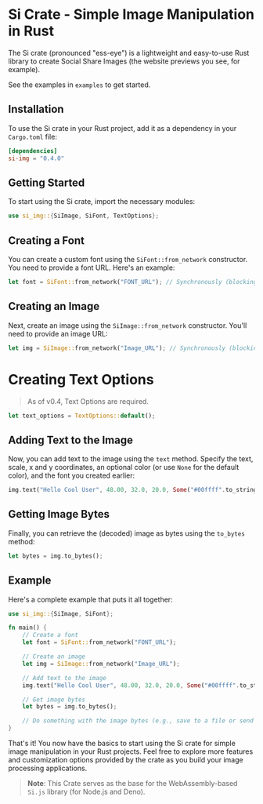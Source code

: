 # Si Crate - Simple Image Manipulation in Rust

The Si crate (pronounced "ess-eye") is a lightweight and easy-to-use Rust library to create Social Share Images (the website previews you see, for example).

See the examples in `examples` to get started.

## Installation

To use the Si crate in your Rust project, add it as a dependency in your `Cargo.toml` file:

```toml
[dependencies]
si-img = "0.4.0"
```

## Getting Started

To start using the Si crate, import the necessary modules:

```rust
use si_img::{SiImage, SiFont, TextOptions};
```

## Creating a Font

You can create a custom font using the `SiFont::from_network` constructor. You need to provide a font URL. Here's an example:

```rust
let font = SiFont::from_network("FONT_URL"); // Synchronously (blocking, use SiFont::from_network_async for async fetching)
```

## Creating an Image

Next, create an image using the `SiImage::from_network` constructor. You'll need to provide an image URL:

```rust
let img = SiImage::from_network("Image_URL"); // Synchronously (blocking, use SiImage::from_network_async for async fetching)
```

# Creating Text Options
> As of v0.4, Text Options are required.
```rs
let text_options = TextOptions::default();
```

## Adding Text to the Image

Now, you can add text to the image using the `text` method. Specify the text, scale, x and y coordinates, an optional color (or use `None` for the default color), and the font you created earlier:

```rust
img.text("Hello Cool User", 48.00, 32.0, 20.0, Some("#00ffff".to_string()), &font, &text_options);
```

## Getting Image Bytes

Finally, you can retrieve the (decoded) image as bytes using the `to_bytes` method:

```rust
let bytes = img.to_bytes();
```

## Example

Here's a complete example that puts it all together:

```rust
use si_img::{SiImage, SiFont};

fn main() {
    // Create a font
    let font = SiFont::from_network("FONT_URL");

    // Create an image
    let img = SiImage::from_network("Image_URL");

    // Add text to the image
    img.text("Hello Cool User", 48.00, 32.0, 20.0, Some("#00ffff".to_string()), &font);

    // Get image bytes
    let bytes = img.to_bytes();

    // Do something with the image bytes (e.g., save to a file or send over a network)
}
```

That's it! You now have the basics to start using the Si crate for simple image manipulation in your Rust projects. Feel free to explore more features and customization options provided by the crate as you build your image processing applications.

> **Note**: This Crate serves as the base for the WebAssembly-based `Si.js` library (for Node.js and Deno).
